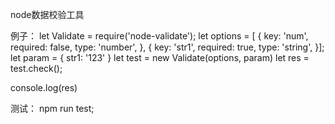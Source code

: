 node数据校验工具

例子：
let Validate = require('node-validate');
let options = [
  { key: 'num', required: false, type: 'number', },
  { key: 'str1', required: true, type: 'string', }];
let param = { str1: '123' }
let test = new Validate(options, param)
let res = test.check();

console.log(res)

测试：
npm run test;